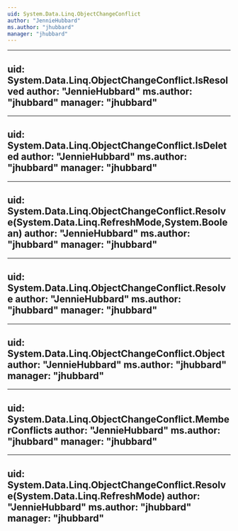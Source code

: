 ```yaml
---
uid: System.Data.Linq.ObjectChangeConflict
author: "JennieHubbard"
ms.author: "jhubbard"
manager: "jhubbard"
---
```


---
uid: System.Data.Linq.ObjectChangeConflict.IsResolved
author: "JennieHubbard"
ms.author: "jhubbard"
manager: "jhubbard"
---

---
uid: System.Data.Linq.ObjectChangeConflict.IsDeleted
author: "JennieHubbard"
ms.author: "jhubbard"
manager: "jhubbard"
---

---
uid: System.Data.Linq.ObjectChangeConflict.Resolve(System.Data.Linq.RefreshMode,System.Boolean)
author: "JennieHubbard"
ms.author: "jhubbard"
manager: "jhubbard"
---

---
uid: System.Data.Linq.ObjectChangeConflict.Resolve
author: "JennieHubbard"
ms.author: "jhubbard"
manager: "jhubbard"
---

---
uid: System.Data.Linq.ObjectChangeConflict.Object
author: "JennieHubbard"
ms.author: "jhubbard"
manager: "jhubbard"
---

---
uid: System.Data.Linq.ObjectChangeConflict.MemberConflicts
author: "JennieHubbard"
ms.author: "jhubbard"
manager: "jhubbard"
---

---
uid: System.Data.Linq.ObjectChangeConflict.Resolve(System.Data.Linq.RefreshMode)
author: "JennieHubbard"
ms.author: "jhubbard"
manager: "jhubbard"
---

